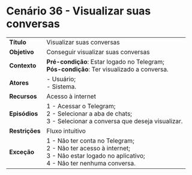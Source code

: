 # Cenário 36 - Visualizar suas conversas   

|        |                   |  
| -------  |  :------------------------------------|
|**Título** | Visualizar suas conversas |
|**Objetivo** | Conseguir visualizar suas conversas|
|**Contexto** |**Pré-condição**: Estar logado no Telegram;<br>**Pós-condição**: Ter visualizado a conversa.|
|**Atores**   | - Usuário;<br> - Sistema.       | 
|**Recursos** | Acesso à internet|
|**Episódios**| 1 - Acessar o Telegram; <br>2 - Selecionar a aba de chats;<br>3 - Selecionar a conversa que deseja visualizar.
|**Restrições**| Fluxo intuitivo| 
|**Exceção**| 1 - Não ter conta no Telegram;<br> 2 - Não ter acesso à internet;<br>3 - Não estar logado no aplicativo;<br> 4 - Não ter nenhuma conversa. |

 